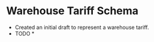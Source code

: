# Warehouse Tariff Schema

* Created an initial draft to represent a warehouse tariff.  
* TODO
  * 